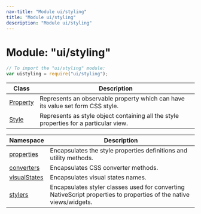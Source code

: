 ```yaml
---
nav-title: "Module ui/styling"
title: "Module ui/styling"
description: "Module ui/styling"
---
```

# Module: "ui/styling"

``` JavaScript
// To import the "ui/styling" module:
var uistyling = require("ui/styling");
```

Class | Description
------|------------
[Property](../../ui/styling/Property.md) | Represents an observable property which can have its value set form CSS style.
[Style](../../ui/styling/Style.md) | Represents as style object containing all the style properties for a particular view.

Namespace | Description
------|------------
[properties](../../ui/styling/properties/) | Encapsulates the style properties definitions and utility methods.
[converters](../../ui/styling/converters/) | Encapsulates CSS converter methods.
[visualStates](../../ui/styling/visualStates/) | Encapsulates visual states names.
[stylers](../../ui/styling/stylers/) | Encapsulates styler classes used for converting NativeScript properties to properties of the native views/widgets.
